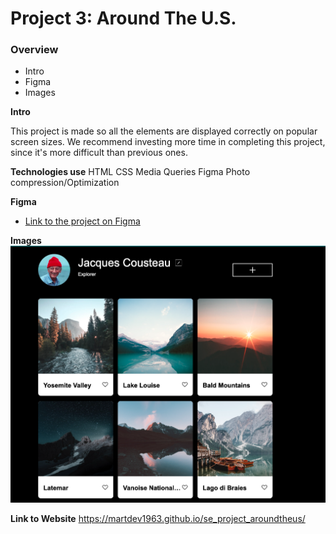 # Project 3: Around The U.S.

### Overview

- Intro
- Figma
- Images

**Intro**

This project is made so all the elements are displayed correctly on popular screen sizes. We recommend investing more time in completing this project, since it's more difficult than previous ones.

**Technologies use**
HTML
CSS
Media Queries
Figma
Photo compression/Optimization

**Figma**

- [Link to the project on Figma](https://www.figma.com/file/ii4xxsJ0ghevUOcssTlHZv/Sprint-3%3A-Around-the-US?node-id=0%3A1)

**Images**
![screenshot of project](images/sprint_3.png "This is a foto gallery of travelling the US.")

**Link to Website**
https://martdev1963.github.io/se_project_aroundtheus/
